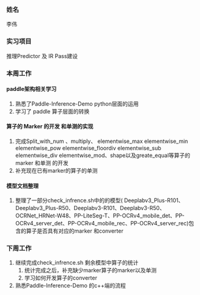 ### 姓名

李伟

### 实习项目

推理Predictor 及 IR Pass建设

### 本周工作

#### paddle架构相关学习

1. 熟悉了Paddle-Inference-Demo  python层面的运用
2. 学习了 paddle 算子层面的转换

#### 算子的 Marker 的开发 和单测的实现

1. 完成Split_with_num 、multiply、 elementwise_max elementwise_min elementwise_pow elementwise_floordiv elementwise_sub elementwise_div elementwise_mod、shape以及greate_equal等算子的 marker 和单测 的开发
2. 补充现在已有marker的算子的单测

#### 模型文档整理

1. 整理了一部分check_infrence.sh中的的模型( Deeplabv3_Plus-R101、 Deeplabv3_Plus-R50、Deeplabv3-R101、Deeplabv3-R50、OCRNet_HRNet-W48、PP-LiteSeg-T、PP-OCRv4_mobile_det、PP-OCRv4_server_det、PP-OCRv4_mobile_rec、PP-OCRv4_server_rec)包含的算子是否具有对应的marker 和converter

### 下周工作

1. 继续完成check_infrence.sh 剩余模型中算子的统计
   1. 统计完成之后，补充缺少marker算子的marker以及单测
   1. 学习如何开发算子的converter
1. 熟悉Paddle-Inference-Demo 的c++端的流程
